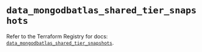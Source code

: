 # `data_mongodbatlas_shared_tier_snapshots`

Refer to the Terraform Registry for docs: [`data_mongodbatlas_shared_tier_snapshots`](https://registry.terraform.io/providers/mongodb/mongodbatlas/1.33.0/docs/data-sources/shared_tier_snapshots).
